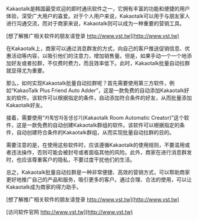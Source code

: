 Kakaotalk是韩国最受欢迎的即时通讯软件之一，它拥有丰富的功能和便捷的用户体验，深受广大用户的喜爱。对于个人用户来说，Kakaotalk可以用于与朋友家人进行沟通交流，而对于商家来说，Kakaotalk则可以成为一种重要的营销工具。

[想了解推广相关软件的朋友请登录 http://www.vst.tw](http://www.vst.tw)

在Kakaotalk上，商家可以通过消息群发的方式，向自己的客户推送促销信息、优惠活动等内容，以吸引他们的注意力，增加销售量。但是，如果手动一个一个地添加好友或者拉群，不仅费时费力，而且效率低下。此时，Kakaotalk批量自动拉群就显得尤为重要。

那么，如何实现Kakaotalk批量自动拉群呢？首先需要使用第三方软件，例如“KakaoTalk Plus Friend Auto Adder”，这是一款免费的自动添加Kakaotalk好友的软件。该软件可以根据指定的条件，自动添加符合条件的好友，从而批量添加Kakaotalk好友。

接着，需要使用“카톡방자동생성기(Kakaotalk Room Automatic Creator)”这个软件，这是一款免费的自动创建Kakaotalk群组的软件。该软件可以根据指定的条件，自动创建符合条件的Kakaotalk群组，从而实现批量自动拉群的目的。

需要注意的是，在使用这些软件时，应该遵循Kakaotalk的使用规则，不要滥用或者违法操作，否则可能会被封号或者面临其他的风险。此外，商家在进行消息群发时，也应该尊重客户的隐私，不要过度干扰他们的生活。

总之，Kakaotalk批量自动拉群是一种非常便捷、高效的营销方式，可以帮助商家更好地推广自己的产品和服务，吸引更多的客户。通过合理、合法的使用，可以让Kakaotalk成为商家的得力助手。

[想了解推广相关软件的朋友请登录 http://www.vst.tw](http://www.vst.tw)


[访问软件官网 http://www.vst.tw](http://www.vst.tw)
